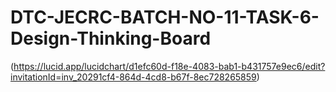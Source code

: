# DTC-JECRC-BATCH-NO-11-TASK-6-Design-Thinking-Board
(https://lucid.app/lucidchart/d1efc60d-f18e-4083-bab1-b431757e9ec6/edit?invitationId=inv_20291cf4-864d-4cd8-b67f-8ec728265859)

